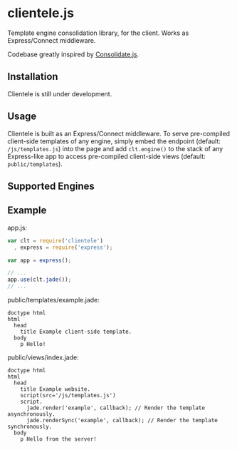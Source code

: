 # clientele.js
Template engine consolidation library, for the client. Works as Express/Connect middleware.

Codebase greatly inspired by [Consolidate.js](//github.com/visionmedia/consolidate.js).

## Installation
Clientele is still under development.

## Usage
Clientele is built as an Express/Connect middleware. To serve pre-compiled client-side templates of any engine, simply embed the endpoint (default: `/js/templates.js`) into the page and add `clt.engine()` to the stack of any Express-like app to access pre-compiled client-side views (default: `public/templates`).

## Supported Engines
<!-- * Jade -->

## Example
app.js:

```js
var clt = require('clientele')
  , express = require('express');

var app = express();

// ...
app.use(clt.jade()); 
// ...

```

public/templates/example.jade:

```jade
doctype html
html
  head
    title Example client-side template.
  body
    p Hello!
```

public/views/index.jade:

```jade
doctype html
html
  head
    title Example website.
    script(src='/js/templates.js')
    script.
      jade.render('example', callback); // Render the template asynchronously.
      jade.renderSync('example', callback); // Render the template synchronously.
  body
    p Hello from the server!
```

